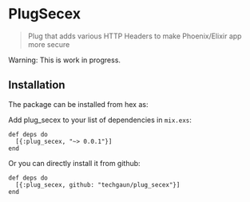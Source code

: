 # PlugSecex

> Plug that adds various HTTP Headers to make Phoenix/Elixir app more secure

Warning: This is work in progress.

## Installation

The package can be installed from hex as:

Add plug_secex to your list of dependencies in `mix.exs`:

```
def deps do
  [{:plug_secex, "~> 0.0.1"}]
end
```

Or you can directly install it from github:

```
def deps do
  [{:plug_secex, github: "techgaun/plug_secex"}]
end
```
